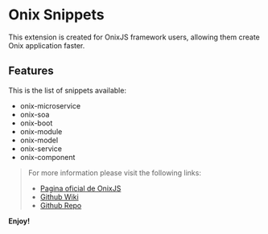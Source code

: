 # Onix Snippets

This extension is created for OnixJS framework users, allowing them create Onix application faster.
## Features

This is the list of snippets available:

- onix-microservice
- onix-soa
- onix-boot
- onix-module
- onix-model
- onix-service
- onix-component

> For more information please visit the following links:
> - [Pagina oficial de OnixJS](https://onixjs.io/)
> - [Github Wiki](https://github.com/onixjs/core/wiki)
> - [Github Repo](https://github.com/onixjs/core)

**Enjoy!**
